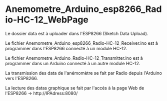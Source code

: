 # Anemometre_Arduino_esp8266_Radio-HC-12_WebPage

Le dossier data est à uploader dans l'ESP8266 (Sketch Data Upload).

Le fichier Anemometre_Arduino_esp8266_Radio-HC-12_Receiver.ino est à programmer dans l'ESP8266 connecté à un module HC-12.

Le fichier Anemometre_Arduino_Radio-HC-12_Transmitter.ino est à programmer dans un Arduino connecté à un autre module HC-12.

La transmission des data de l'anémomètre se fait par Radio depuis l'Arduino vers l'ESP8266.

La lecture des datas graphique se fait par l'accés à la page Web de l'ESP8266 -> http://IPAdress:8080/
